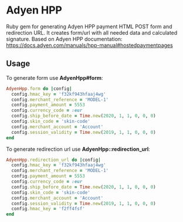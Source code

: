 # Adyen HPP
Ruby gem for generating Adyen HPP payment HTML POST form and redirection URL.
It creates form/url with all needed data and calculated signature.
Based on Adyen HPP documentation:
https://docs.adyen.com/manuals/hpp-manual#hostedpaymentpages 

## Usage
To generate form use **AdyenHpp#form**:

```ruby
AdyenHpp.form do |config|
  config.hmac_key = 'f32kf943hfaaj4wg'
  config.merchant_reference = 'MODEL-1'
  config.payment_amount = 5553
  config.currency_code = :eur
  config.ship_before_date = Time.new(2020, 1, 1, 0, 0, 0)
  config.skin_code = 'skin-code'
  config.merchant_account = 'Account'
  config.session_validity = Time.new(2019, 1, 1, 0, 0, 0)
end
```

To generate redirection url use **AdyenHpp::redirection_url**:

```ruby
AdyenHpp.redirection_url do |config|
  config.hmac_key = 'f32kf943hfaaj4wg'
  config.merchant_reference = 'MODEL-1'
  config.payment_amount = 5553
  config.currency_code = :eur
  config.ship_before_date = Time.new(2020, 1, 1, 0, 0, 0)
  config.skin_code = 'skin-code'
  config.merchant_account = 'Account'
  config.session_validity = Time.new(2019, 1, 1, 0, 0, 0)
  config.hmac_key = 'f2ff4fsf'
end
```
